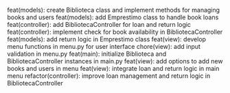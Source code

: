 feat(models): create Biblioteca class and implement methods for managing books and users
feat(models): add Emprestimo class to handle book loans
feat(controller): add BibliotecaController for loan and return logic
feat(controller): implement check for book availability in BibliotecaController
feat(models): add return logic in Emprestimo class
feat(view): develop menu functions in menu.py for user interface
chore(view): add input validation in menu.py
feat(main): initialize Biblioteca and BibliotecaController instances in main.py
feat(view): add options to add new books and users in menu
feat(view): integrate loan and return logic in main menu
refactor(controller): improve loan management and return logic in BibliotecaController
